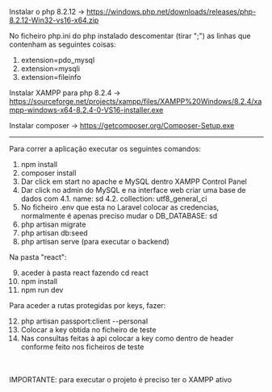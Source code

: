 Instalar o php 8.2.12 -> https://windows.php.net/downloads/releases/php-8.2.12-Win32-vs16-x64.zip

No ficheiro php.ini do php instalado descomentar (tirar ";") as linhas que contenham as seguintes coisas:
 
1. extension=pdo_mysql
2. extension=mysqli
3. extension=fileinfo

Instalar XAMPP para php 8.2.4 -> https://sourceforge.net/projects/xampp/files/XAMPP%20Windows/8.2.4/xampp-windows-x64-8.2.4-0-VS16-installer.exe

Instalar composer -> https://getcomposer.org/Composer-Setup.exe

-----------------------------

Para correr a aplicação executar os seguintes comandos:<br>

1. npm install 
2. composer install
3. Dar click em start no apache e MySQL dentro XAMPP Control Panel
4. Dar click no admin do MySQL e na interface web criar uma base de dados com
    4.1. name: sd
    4.2. collection: utf8_general_ci 
5. No ficheiro .env que esta no Laravel colocar as credencias, normalmente é apenas preciso mudar o DB_DATABASE: sd 
6. php artisan migrate 
7. php artisan db:seed
8. php artisan serve (para executar o backend)

Na pasta "react": <br>

9. aceder à pasta react fazendo cd react
10. npm install
11. npm run dev

Para aceder a rutas protegidas por keys, fazer: <br>

12. php artisan passport:client --personal
13. Colocar a key obtida no ficheiro de teste
14. Nas consultas feitas à api colocar a key como dentro de header conforme feito nos ficheiros de teste

<br><br>IMPORTANTE: para executar o projeto é preciso ter o XAMPP ativo
